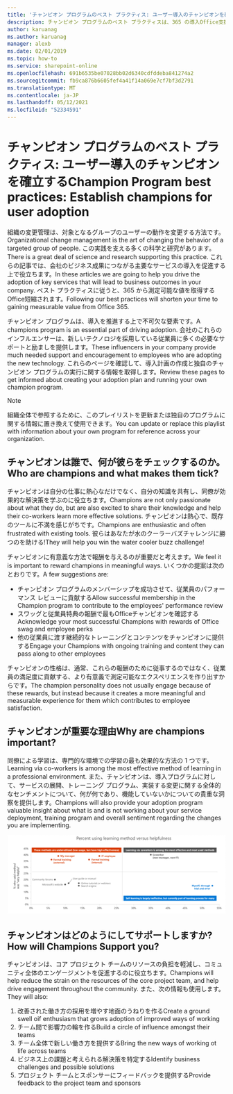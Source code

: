 ```yaml
---
title: 'チャンピオン プログラムのベスト プラクティス: ユーザー導入のチャンピオンを確立する'
description: チャンピオン プログラムのベスト プラクティスは、365 の導入Office支援します。
author: karuanag
ms.author: karuanag
manager: alexb
ms.date: 02/01/2019
ms.topic: how-to
ms.service: sharepoint-online
ms.openlocfilehash: 691b6535be07028bb02d6340cdfddeba841274a2
ms.sourcegitcommit: fb9ca876b6605fef4a41f14a069e7cf7bf3d2791
ms.translationtype: MT
ms.contentlocale: ja-JP
ms.lasthandoff: 05/12/2021
ms.locfileid: "52334591"
---
```

# <a name="champion-program-best-practices-establish-champions-for-user-adoption"></a><span data-ttu-id="18496-103">チャンピオン プログラムのベスト プラクティス: ユーザー導入のチャンピオンを確立する</span><span class="sxs-lookup"><span data-stu-id="18496-103">Champion Program best practices: Establish champions for user adoption</span></span>

<span data-ttu-id="18496-104">組織の変更管理は、対象となるグループのユーザーの動作を変更する方法です。</span><span class="sxs-lookup"><span data-stu-id="18496-104">Organizational change management is the art of changing the behavior of a targeted group of people.</span></span> <span data-ttu-id="18496-105">この実践を支える多くの科学と研究があります。</span><span class="sxs-lookup"><span data-stu-id="18496-105">There is a great deal of science and research supporting this practice.</span></span> <span data-ttu-id="18496-106">これらの記事では、会社のビジネス成果につながる主要なサービスの導入を促進する上で役立ちます。</span><span class="sxs-lookup"><span data-stu-id="18496-106">In these articles we are going to help you drive the adoption of key services that will lead to business outcomes in your company.</span></span>  <span data-ttu-id="18496-107">ベスト プラクティスに従うと、365 から測定可能な値を取得するOffice短縮されます。</span><span class="sxs-lookup"><span data-stu-id="18496-107">Following our best practices will shorten your time to gaining measurable value from Office 365.</span></span>  

<span data-ttu-id="18496-108">チャンピオン プログラムは、導入を推進する上で不可欠な要素です。</span><span class="sxs-lookup"><span data-stu-id="18496-108">A champions program is an essential part of driving adoption.</span></span> <span data-ttu-id="18496-109">会社のこれらのインフルエンサーは、新しいテクノロジを採用している従業員に多くの必要なサポートと励ましを提供します。</span><span class="sxs-lookup"><span data-stu-id="18496-109">These influencers in your company provide much needed support and encouragement to employees who are adopting the new technology.</span></span> <span data-ttu-id="18496-110">これらのページを確認して、導入計画の作成と独自のチャンピオン プログラムの実行に関する情報を取得します。</span><span class="sxs-lookup"><span data-stu-id="18496-110">Review these pages to get informed about creating your adoption plan and running your own champion program.</span></span> 

> [!NOTE]
> <span data-ttu-id="18496-111">組織全体で参照するために、このプレイリストを更新または独自のプログラムに関する情報に置き換えて使用できます。</span><span class="sxs-lookup"><span data-stu-id="18496-111">You can update or replace this playlist with information about your own program for reference across your organization.</span></span>

## <a name="who-are-champions-and-what-makes-them-tick"></a><span data-ttu-id="18496-112">チャンピオンは誰で、何が彼らをチェックするのか。</span><span class="sxs-lookup"><span data-stu-id="18496-112">Who are champions and what makes them tick?</span></span>

<span data-ttu-id="18496-113">チャンピオンは自分の仕事に熱心なだけでなく、自分の知識を共有し、同僚が効果的な解決策を学ぶのに役立ちます。</span><span class="sxs-lookup"><span data-stu-id="18496-113">Champions are not only passionate about what they do, but are also excited to share their knowledge and help their co-workers learn more effective solutions.</span></span> <span data-ttu-id="18496-114">チャンピオンは熱心で、既存のツールに不満を感じがちです。</span><span class="sxs-lookup"><span data-stu-id="18496-114">Champions are enthusiastic and often frustrated with existing tools.</span></span> <span data-ttu-id="18496-115">彼らはあなたが水のクーラーバズチャレンジに勝つのを助ける!</span><span class="sxs-lookup"><span data-stu-id="18496-115">They will help you win the water cooler buzz challenge!</span></span>  

<span data-ttu-id="18496-116">チャンピオンに有意義な方法で報酬を与えるのが重要だと考えます。</span><span class="sxs-lookup"><span data-stu-id="18496-116">We feel it is important to reward champions in meaningful ways.</span></span> <span data-ttu-id="18496-117">いくつかの提案は次のとおりです。</span><span class="sxs-lookup"><span data-stu-id="18496-117">A few suggestions are:</span></span>

- <span data-ttu-id="18496-118">チャンピオン プログラムのメンバーシップを成功させて、従業員のパフォーマンス レビューに貢献する</span><span class="sxs-lookup"><span data-stu-id="18496-118">Allow successful membership in the Champion program to contribute to the employees' performance review</span></span>
- <span data-ttu-id="18496-119">スワッグと従業員特典の報酬で最もOfficeチャンピオンを確認する</span><span class="sxs-lookup"><span data-stu-id="18496-119">Acknowledge your most successful Champions with rewards of Office swag and employee perks</span></span>  
- <span data-ttu-id="18496-120">他の従業員に渡す継続的なトレーニングとコンテンツをチャンピオンに提供する</span><span class="sxs-lookup"><span data-stu-id="18496-120">Engage your Champions with ongoing training and content they can pass along to other employees</span></span> 

<span data-ttu-id="18496-121">チャンピオンの性格は、通常、これらの報酬のために従事するのではなく、従業員の満足度に貢献する、より有意義で測定可能なエクスペリエンスを作り出すからです。</span><span class="sxs-lookup"><span data-stu-id="18496-121">The champion personality does not usually engage because of these rewards, but instead because it creates a more meaningful and measurable experience for them which contributes to employee satisfaction.</span></span> 

## <a name="why-are-champions-important"></a><span data-ttu-id="18496-122">チャンピオンが重要な理由</span><span class="sxs-lookup"><span data-stu-id="18496-122">Why are champions important?</span></span> 

<span data-ttu-id="18496-123">同僚による学習は、専門的な環境での学習の最も効果的な方法の 1 つです。</span><span class="sxs-lookup"><span data-stu-id="18496-123">Learning via co-workers is among the most effective method of learning in a professional environment.</span></span> <span data-ttu-id="18496-124">また、チャンピオンは、導入プログラムに対して、サービスの展開、トレーニング プログラム、実装する変更に関する全体的なセンチメントについて、何が何であり、機能していないかについての貴重な洞察を提供します。</span><span class="sxs-lookup"><span data-stu-id="18496-124">Champions will also provide your adoption program valuable insight about what is and is not working about your service deployment, training program and overall sentiment regarding the changes you are implementing.</span></span>  

![学習方法と役に立つ使用率](media/champstats.png)

## <a name="how-will-champions-support-you"></a><span data-ttu-id="18496-126">チャンピオンはどのようにしてサポートしますか?</span><span class="sxs-lookup"><span data-stu-id="18496-126">How will Champions Support you?</span></span>

<span data-ttu-id="18496-127">チャンピオンは、コア プロジェクト チームのリソースの負担を軽減し、コミュニティ全体のエンゲージメントを促進するのに役立ちます。</span><span class="sxs-lookup"><span data-stu-id="18496-127">Champions will help reduce the strain on the resources of the core project team, and help drive engagement throughout the community.</span></span> <span data-ttu-id="18496-128">また、次の情報も使用します。</span><span class="sxs-lookup"><span data-stu-id="18496-128">They will also:</span></span>

1. <span data-ttu-id="18496-129">改善された働き方の採用を増やす地面のうねりを作る</span><span class="sxs-lookup"><span data-stu-id="18496-129">Create a ground swell oif enthusiasm that grows adoption of improved ways of working</span></span>
1. <span data-ttu-id="18496-130">チーム間で影響力の輪を作る</span><span class="sxs-lookup"><span data-stu-id="18496-130">Build a circle of influence amongst their teams</span></span>
1. <span data-ttu-id="18496-131">チーム全体で新しい働き方を提供する</span><span class="sxs-lookup"><span data-stu-id="18496-131">Bring the new ways of working ot life across teams</span></span>
1. <span data-ttu-id="18496-132">ビジネス上の課題と考えられる解決策を特定する</span><span class="sxs-lookup"><span data-stu-id="18496-132">Identify business challenges and possible solutions</span></span>
1. <span data-ttu-id="18496-133">プロジェクト チームとスポンサーにフィードバックを提供する</span><span class="sxs-lookup"><span data-stu-id="18496-133">Provide feedback to the project team and sponsors</span></span>
